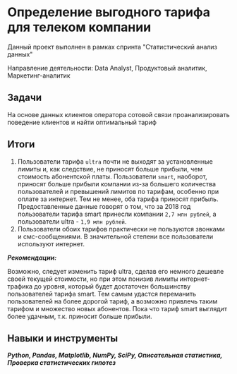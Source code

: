 ﻿# Определение выгодного тарифа для телеком компании

Данный проект выполнен в рамках спринта "Статистический анализ данных"


Направление деятельности: Data Analyst, Продуктовый аналитик, Маркетинг-аналитик

## Задачи
На основе данных клиентов оператора сотовой связи проанализировать поведение клиентов и найти оптимальный тариф

## Итоги
1. Пользователи тарифа `ultra` почти не выходят за установленные лимиты и, как следствие, не приносят больше прибыли, чем стоимость абонентской платы. Пользователи `smart`, наоборот, приносят больше прибыли компании из-за большего количества пользователей и превышений лимитов по тарифам, особенно при оплате за интернет.
Тем не менее, оба тарифа приносят прибыль. Предоставленные данные говорят о том, что за 2018 год пользователи тарифа smart принесли компании `2,7 млн рублей`, а пользователи ultra - `1,9 млн рублей`.
2. Пользователи обоих тарифов практически не пользуются звонками и смс-сообщениями. В значительной степени все пользователи используют интернет.


***Рекомендации:***

Возможно, следует изменить тариф ultra, сделав его немного дешевле своей текущей стоимости, но при этом понизив лимиты интернет-трафика до уровня, который будет достаточен большинству пользователей тарифа smart. Тем самым удастся переманить пользователей на более дорогой тариф, а возможно привлечь таким тарифом и множество новых абонентов. Пока что тариф smart выглядит более удачным, т.к. приносит больше прибыли.

## Навыки и инструменты
***Python, Pandas, Matplotlib, NumPy, SciPy, Описательная статистика, Проверка статистических гипотез***
